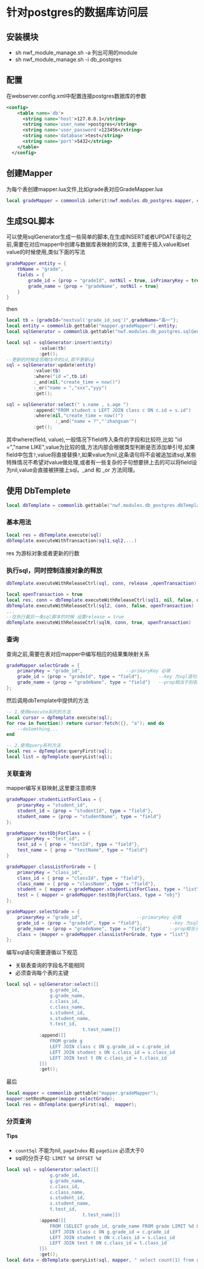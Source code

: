 # 针对postgres的数据库访问层
## 安装模块  
* sh nwf_module_manage.sh -a 列出可用的module
* sh nwf_module_manage.sh -i db_postgres
## 配置
在webserver.config.xml中配置连接postgres数据库的参数
```xml
<config>
    <table name='db'>
      <string name='host'>127.0.0.1</string>
      <string name='user_name'>postgres</string>
      <string name='user_password'>123456</string>
      <string name='database'>test</string>
      <string name='port'>5432</string>
    </table>  
  </config>
```
## 创建Mapper  
为每个表创建mapper.lua文件,比如grade表对应GradeMapper.lua  
```lua
local gradeMapper = commonlib.inherit(nwf.modules.db_postgres.mapper, commonlib.gettable("mapper.gradeMapper"));
```
## 生成SQL脚本
可以使用sqlGenerator生成一些简单的脚本,在生成INSERT或者UPDATE语句之前,需要在对应mapper中创建与数据库表映射的实体, 
主要用于插入value和set value的时候使用,类似下面的写法
```lua
gradeMapper.entity = {
	tbName = "grade",
	fields = {
		grade_id = {prop = "gradeId", notNil = true, isPrimaryKey = true},
		grade_name = {prop = "gradeName", notNil = true}
	}
}
```
then
```lua
local tb = {gradeId="nextval('grade_id_seq')",gradeName="高一"};
local entity = commonlib.gettable("mapper.gradeMapper").entity;
local sqlGenerator = commonlib.gettable("nwf.modules.db_postgres.sqlGenerator");

local sql = sqlGenerator:insert(entity)
			:value(tb)
			:get();
--更新的时候会忽略tb中的id,即不更新id
sql = sqlGenerator:update(entity)
		  :value(tb)
		  :where("id =",tb.id)
		  :_and(nil,"create_time = now()")
		  :_or("name = ","xxx","yyy")
		  :get();

sql = sqlGenerator:select(" s.name , s.age ")
		  :append("FROM student s LEFT JOIN class c ON c.id = s.id")
		  :where(nil,"create_time = now()")
                  :_and("name = ?","'zhangsan'")
		  :get();
```  
其中where(field, value),一般情况下field传入条件的字段和比较符,比如 "id =","name LIKE",value为比较的值,方法内部会根据类型判断是否添加单引号,如果field中包含`?`,value将直接替换`?`,如果value为nil,这条语句将不会被追加进sql,某些特殊情况不希望对value做处理,或者有一些复杂的子句想要拼上去的可以将field设为nil,value会直接被拼接上sql。_and 和 _or 方法同理。
##  使用 DbTemplete
```lua
local dbTemplate = commonlib.gettable("nwf.modules.db_postgres.dbTemplate");
```
### 基本用法
```lua
local res = dbTemplate.execute(sql)
dbTemplate.executeWithTransaction(sql1,sql2,...)
```  
res 为游标对象或者更新的行数  

### 执行sql，同时控制连接对象的释放
```lua
dbTemplate.executeWithReleaseCtrl(sql, conn, release ,openTransaction)

local openTransaction = true
local res, conn = dbTemplate.executeWithReleaseCtrl(sql1, nil, false, openTransaction)
dbTemplate.executeWithReleaseCtrl(sql2, conn, false, openTransaction)
...
--在执行最后一条sql脚本的时候 设置release = true
dbTemplate.executeWithReleaseCtrl(sqlN, conn, true, openTransaction)
```  
### 查询  
查询之前,需要在表对应mapper中编写相应的结果集映射关系
```lua
gradeMapper.selectGrade = {
	primaryKey = "grade_id", 				--primaryKey 必填
	grade_id = {prop = "gradeId", type = "field"},		--key 为sql语句查出来的字段名，value 中的prop属性表示的是将查询结果映射到table中相对应的值
	grade_name = {prop = "gradeName", type = "field"}	--prop相当于别名，主要解决postgres查出来的字段全部为小写的问题
};
```  
然后调用dbTemplate中提供的方法  
```lua
-- 1.使用execute系列的方法  
local cursor = dpTemplate.execute(sql);
for row in function() return cursor:fetch({}, "a"); end do
	--doSomthing...
end

-- 2.使用query系列方法 
local res = dpTemplate:queryFirst(sql);
local list = dpTemplate:queryList(sql);
```
### 关联查询
mapper编写关联映射,这里要注意顺序  
```lua
gradeMapper.studentListForClass = {
	primaryKey = "student_id",
	student_id = {prop = "studentId", type = "field"},
	student_name = {prop = "studentName", type = "field"}
};

gradeMapper.testObjForClass = {
	primaryKey = "test_id",
	test_id = { prop = "testId", type = "field"},
	test_name = { prop = "testName", type = "field"}
}

gradeMapper.classListForGrade = {
	primaryKey = "class_id",
	class_id = { prop = "classId", type = "field"},
	class_name = { prop = "className", type = "field"},
	student = { mapper = gradeMapper.studentListForClass, type = "list"},   --type="list" 表示一对多	
	test = { mapper = gradeMapper.testObjForClass, type = "obj"}		--type="obj" 表示一对一
};

gradeMapper.selectGrade = {
	primaryKey = "grade_id", 					--primaryKey 必填
	grade_id = {prop = "gradeId", type = "field"},			--key 为sql语句查出来的字段名，value 中的prop属性表示的是将查询结果映射到table中相对应的值
	grade_name = {prop = "gradeName", type = "field"}		--prop相当于别名，主要解决postgres查出来的字段全部为小写的问题
	class = {mapper = gradeMapper.classListForGrade, type = "list"} 
};
```  
编写sql语句需要遵循以下规范
* 关联表查询的字段名不能相同
* 必须查询每个表的主键
```lua
local sql = sqlGenerator:select([[
				g.grade_id,
				g.grade_name,
				c.class_id,
				c.class_name,
				s.student_id,
				s.student_name,
				t.test_id,
                        	t.test_name]])
			:append([[
				FROM grade g
				LEFT JOIN class c ON g.grade_id = c.grade_id
				LEFT JOIN student s ON c.class_id = s.class_id
				LEFT JOIN test t ON c.class_id = t.class_id
			]])
			:get();
```  
最后
```lua
local mapper = commonlib.gettable("mapper.gradeMapper");
mapper:setResMapper(mapper.selectGrade);
local res = dbTemplate:queryFirst(sql,  mapper);
```

### 分页查询
#### Tips
* `countSql` 不能为nil, `pageIndex` 和 `pageSize` 必须大于0
* sql的分页子句: `LIMIT %d OFFSET %d`
```lua	
local sql = sqlGenerator:select([[
				g.grade_id,
				g.grade_name,
				c.class_id,
				c.class_name,
				s.student_id,
				s.student_name,
				t.test_id,
                        	t.test_name]])
			:append([[
				FROM (SELECT grade_id, grade_name FROM grade LIMIT %d OFFSET %d) g 
				LEFT JOIN class c ON g.grade_id = c.grade_id
				LEFT JOIN student s ON c.class_id = s.class_id
				LEFT JOIN test t ON c.class_id = t.class_id
			]])
			:get();
local data = dbTemplate:queryList(sql, mapper, " select count(1) from grade ", 1, 3);
```

